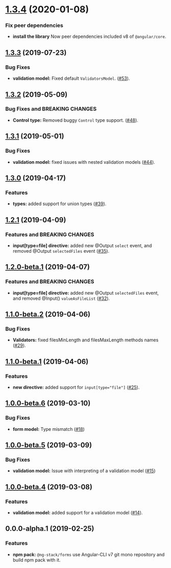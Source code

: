 <a name="1.3.4"></a>
# [1.3.4](https://github.com/KostyaTretyak/ng-stack/releases/tag/forms%401.3.4) (2020-01-08)

### Fix peer dependencies

- **install the library** Now peer dependencies included v8 of `@angular/core`.

<a name="1.3.3"></a>
## [1.3.3](https://github.com/KostyaTretyak/ng-stack/releases/tag/forms%401.3.3) (2019-07-23)

### Bug Fixes

- **validation model:** Fixed default `ValidatorsModel`. ([#53](https://github.com/KostyaTretyak/ng-stack/pull/53)).

<a name="1.3.2"></a>
## [1.3.2](https://github.com/KostyaTretyak/ng-stack/releases/tag/forms%401.3.2) (2019-05-09)

### Bug Fixes and BREAKING CHANGES

- **Control type:** Removed buggy `Control` type support. ([#48](https://github.com/KostyaTretyak/ng-stack/pull/48)).

<a name="1.3.1"></a>
## [1.3.1](https://github.com/KostyaTretyak/ng-stack/releases/tag/forms%401.3.1) (2019-05-01)

### Bug Fixes

- **validation model:** fixed issues with nested validation models ([#44](https://github.com/KostyaTretyak/ng-stack/pull/44)).

<a name="1.3.0"></a>
## [1.3.0](https://github.com/KostyaTretyak/ng-stack/releases/tag/forms%401.3.0) (2019-04-17)

### Features

- **types:** added support for union types ([#39](https://github.com/KostyaTretyak/ng-stack/pull/39)).


<a name="1.2.1"></a>
## [1.2.1](https://github.com/KostyaTretyak/ng-stack/releases/tag/forms%401.2.1) (2019-04-09)

### Features and BREAKING CHANGES

- **input[type=file] directive:** added new @Output `select` event,
and removed @Output `selectedFiles` event ([#35](https://github.com/KostyaTretyak/ng-stack/pull/35)).


<a name="1.2.0-beta.1"></a>
## [1.2.0-beta.1](https://github.com/KostyaTretyak/ng-stack/releases/tag/forms%401.2.0-beta.1) (2019-04-07)

### Features and BREAKING CHANGES

- **input[type=file] directive:** added new @Output `selectedFiles` event,
and removed @Input() `valueAsFileList` ([#32](https://github.com/KostyaTretyak/ng-stack/pull/32)).


<a name="1.1.0-beta.2"></a>
## [1.1.0-beta.2](https://github.com/KostyaTretyak/ng-stack/releases/tag/forms%401.1.0-beta.2) (2019-04-06)

### Bug Fixes

- **Validators:** fixed filesMinLength and filesMaxLength methods names ([#29](https://github.com/KostyaTretyak/ng-stack/pull/29)).


<a name="1.1.0-beta.1"></a>
## [1.1.0-beta.1](https://github.com/KostyaTretyak/ng-stack/releases/tag/forms%401.1.0-beta.1) (2019-04-06)

### Features

- **new directive:** added support for `input[type="file"]` ([#25](https://github.com/KostyaTretyak/ng-stack/pull/25)).


<a name="1.0.0-beta.6"></a>
## [1.0.0-beta.6](https://github.com/KostyaTretyak/ng-stack/releases/tag/forms%401.0.0-beta.6) (2019-03-10)

### Bug Fixes

- **form model:** Type mismatch ([#18](https://github.com/KostyaTretyak/ng-stack/issues/18))


<a name="1.0.0-beta.5"></a>
## [1.0.0-beta.5](https://github.com/KostyaTretyak/ng-stack/releases/tag/forms%401.0.0-beta.5) (2019-03-09)

### Bug Fixes

- **validation model:** Issue with interpreting of a validation model ([#15](https://github.com/KostyaTretyak/ng-stack/issues/15))


<a name="1.0.0-beta.4"></a>
## [1.0.0-beta.4](https://github.com/KostyaTretyak/ng-stack/releases/tag/forms%401.0.0-beta.4) (2019-03-08)

### Features

- **validation model:** added support for a validation model ([#14](https://github.com/KostyaTretyak/ng-stack/pull/14)).


<a name="0.0.0-alpha.1"></a>
## 0.0.0-alpha.1 (2019-02-25)

### Features

- **npm pack:** `@ng-stack/forms` use Angular-CLI v7 git mono repository and build npm pack with it.
